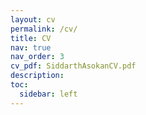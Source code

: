 ```yaml
---
layout: cv
permalink: /cv/
title: CV
nav: true
nav_order: 3
cv_pdf: SiddarthAsokanCV.pdf
description:
toc:
  sidebar: left
---
```

